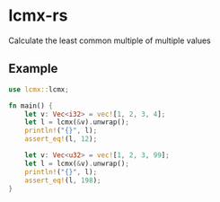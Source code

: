 # lcmx-rs
Calculate the least common multiple of multiple values

## Example

```rust
use lcmx::lcmx;

fn main() {
    let v: Vec<i32> = vec![1, 2, 3, 4];
    let l = lcmx(&v).unwrap();
    println!("{}", l);
    assert_eq!(l, 12);

    let v: Vec<u32> = vec![1, 2, 3, 99];
    let l = lcmx(&v).unwrap();
    println!("{}", l);
    assert_eq!(l, 198);
}
```
